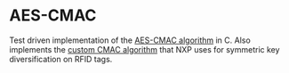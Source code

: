 # AES-CMAC

Test driven implementation of the [AES-CMAC algorithm](https://datatracker.ietf.org/doc/rfc4493/) in C. Also implements the [custom CMAC algorithm](https://www.nxp.com/docs/en/application-note/AN10922.pdf) that NXP uses for symmetric key diversification on RFID tags.

